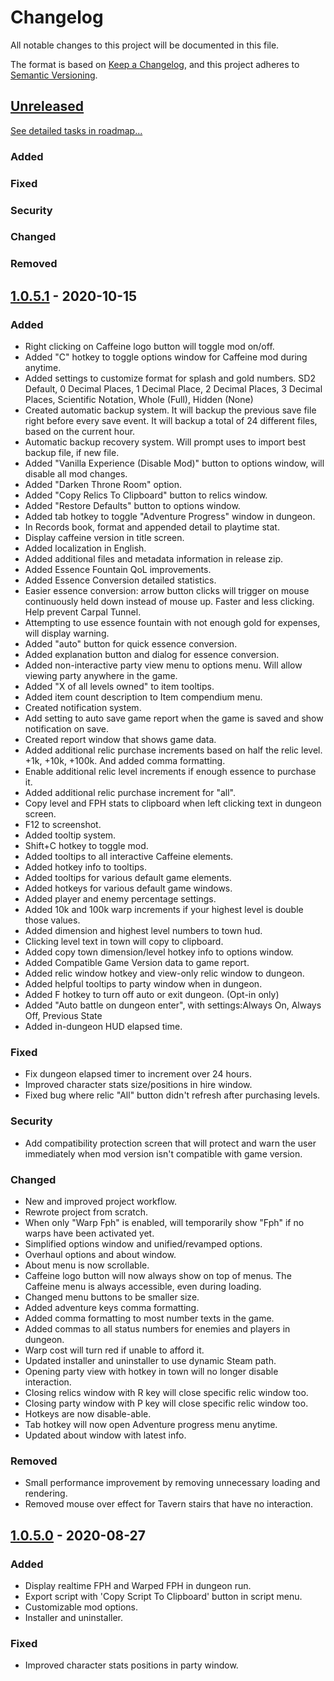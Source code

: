 # Changelog
All notable changes to this project will be documented in this file.

The format is based on [Keep a Changelog](https://keepachangelog.com/en/1.0.0/),
and this project adheres to [Semantic Versioning](https://semver.org/spec/v2.0.0.html).

## [Unreleased]
[See detailed tasks in roadmap...](https://github.com/Shilo/SD2-Caffeine-Mod/projects/1)

### Added

### Fixed

### Security

### Changed

### Removed

## [1.0.5.1] - 2020-10-15
### Added
- Right clicking on Caffeine logo button will toggle mod on/off.
- Added "C" hotkey to toggle options window for Caffeine mod during anytime.
- Added settings to customize format for splash and gold numbers.
SD2 Default, 0 Decimal Places, 1 Decimal Place, 2 Decimal Places, 3 Decimal Places, Scientific Notation, Whole (Full), Hidden (None)
- Created automatic backup system. It will backup the previous save file right before every save event. It will backup a total of 24 different files, based on the current hour.
- Automatic backup recovery system. Will prompt uses to import best backup file, if new file.
- Added "Vanilla Experience (Disable Mod)" button to options window, will disable all mod changes.
- Added "Darken Throne Room" option.
- Added "Copy Relics To Clipboard" button to relics window.
- Added "Restore Defaults" button to options window.
- Added tab hotkey to toggle "Adventure Progress" window in dungeon.
- In Records book, format and appended detail to playtime stat.
- Display caffeine version in title screen.
- Added localization in English.
- Added additional files and metadata information in release zip.
- Added Essence Fountain QoL improvements.
- Added Essence Conversion detailed statistics.
- Easier essence conversion: arrow button clicks will trigger on mouse continuously held down instead of mouse up. Faster and less clicking. Help prevent Carpal Tunnel.
- Attempting to use essence fountain with not enough gold for expenses, will display warning.
- Added "auto" button for quick essence conversion.
- Added explanation button and dialog for essence conversion.
- Added non-interactive party view menu to options menu. Will allow viewing party anywhere in the game.
- Added "X of all levels owned" to item tooltips.
- Added item count description to Item compendium menu.
- Created notification system.
- Add setting to auto save game report when the game is saved and show notification on save.
- Created report window that shows game data.
- Added additional relic purchase increments based on half the relic level. +1k, +10k, +100k. And added comma formatting.
- Enable additional relic level increments if enough essence to purchase it.
- Added additional relic purchase increment for "all".
- Copy level and FPH stats to clipboard when left clicking text in dungeon screen.
- F12 to screenshot.
- Added tooltip system.
- Shift+C hotkey to toggle mod.
- Added tooltips to all interactive Caffeine elements.
- Added hotkey info to tooltips.
- Added tooltips for various default game elements.
- Added hotkeys for various default game windows.
- Added player and enemy percentage settings.
- Added 10k and 100k warp increments if your highest level is double those values.
- Added dimension and highest level numbers to town hud.
- Clicking level text in town will copy to clipboard.
- Added copy town dimension/level hotkey info to options window.
- Added Compatible Game Version data to game report.
- Added relic window hotkey and view-only relic window to dungeon.
- Added helpful tooltips to party window when in dungeon.
- Added F hotkey to turn off auto or exit dungeon. (Opt-in only)
- Added "Auto battle on dungeon enter", with settings:Always On, Always Off, Previous State
- Added in-dungeon HUD elapsed time.

### Fixed
- Fix dungeon elapsed timer to increment over 24 hours.
- Improved character stats size/positions in hire window.
- Fixed bug where relic "All" button didn't refresh after purchasing levels.

### Security
- Add compatibility protection screen that will protect and warn the user immediately when mod version isn't compatible with game version.

### Changed
- New and improved project workflow.
- Rewrote project from scratch.
- When only "Warp Fph" is enabled, will temporarily show "Fph" if no warps have been activated yet.
- Simplified options window and unified/revamped options.
- Overhaul options and about window.
- About menu is now scrollable.
- Caffeine logo button will now always show on top of menus. The Caffeine menu is always accessible, even during loading.
- Changed menu buttons to be smaller size.
- Added adventure keys comma formatting.
- Added comma formatting to most number texts in the game.
- Added commas to all status numbers for enemies and players in dungeon.
- Warp cost will turn red if unable to afford it.
- Updated installer and uninstaller to use dynamic Steam path.
- Opening party view with hotkey in town will no longer disable interaction.
- Closing relics window with R key will close specific relic window too.
- Closing party window with P key will close specific relic window too.
- Hotkeys are now disable-able.
- Tab hotkey will now open Adventure progress menu anytime.
- Updated about window with latest info.

### Removed
- Small performance improvement by removing unnecessary loading and rendering.
- Removed mouse over effect for Tavern stairs that have no interaction.

## [1.0.5.0] - 2020-08-27
### Added
- Display realtime FPH and Warped FPH in dungeon run.
- Export script with 'Copy Script To Clipboard' button in script menu.
- Customizable mod options.
- Installer and uninstaller.

### Fixed
- Improved character stats positions in party window.

[Unreleased]: https://github.com/Shilo/SD2-Caffeine-Mod/compare/v1.0.5.0...HEAD
[1.0.5.1]: https://github.com/Shilo/SD2-Caffeine-Mod/compare/v1.0.5.0...v1.0.5.1
[1.0.5.0]: https://github.com/Shilo/SD2-Caffeine-Mod/releases/tag/v1.0.5.0
